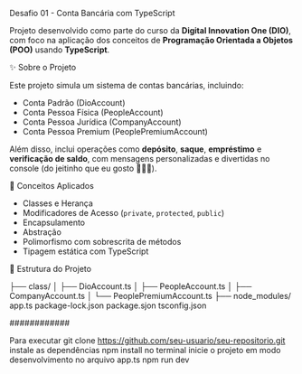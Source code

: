 Desafio 01 - Conta Bancária com TypeScript

Projeto desenvolvido como parte do curso da **Digital Innovation One (DIO)**, com foco na aplicação dos conceitos de **Programação Orientada a Objetos (POO)** usando **TypeScript**.

✨ Sobre o Projeto

Este projeto simula um sistema de contas bancárias, incluindo:

- Conta Padrão (DioAccount)
- Conta Pessoa Física (PeopleAccount)
- Conta Pessoa Jurídica (CompanyAccount)
- Conta Pessoa Premium (PeoplePremiumAccount)

Além disso, inclui operações como **depósito**, **saque**, **empréstimo** e **verificação de saldo**, com mensagens personalizadas e divertidas no console (do jeitinho que eu gosto 💁‍♂️✨).

🧠 Conceitos Aplicados

- Classes e Herança
- Modificadores de Acesso (`private`, `protected`, `public`)
- Encapsulamento
- Abstração
- Polimorfismo com sobrescrita de métodos
- Tipagem estática com TypeScript

📁 Estrutura do Projeto

├── class/
│   ├── DioAccount.ts
│   ├── PeopleAccount.ts
│   ├── CompanyAccount.ts
│   └── PeoplePremiumAccount.ts
├── node_modules/
app.ts
package-lock.json
package.sjon
tsconfig.json

############

  Para executar
      git clone https://github.com/seu-usuario/seu-repositorio.git
  instale as dependências
      npm install
  no terminal inicie o projeto em modo desenvolvimento no arquivo app.ts
      npm run dev
